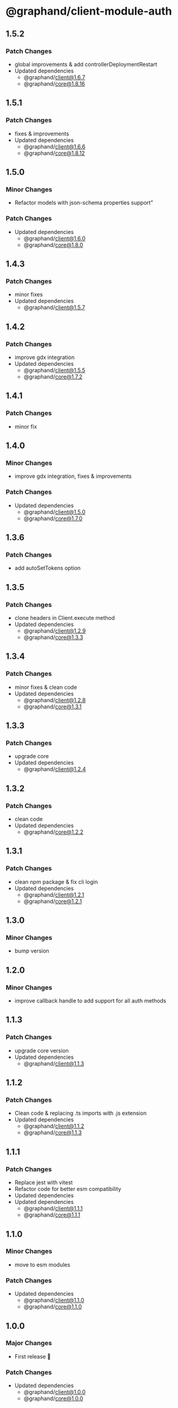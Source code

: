 # @graphand/client-module-auth

## 1.5.2

### Patch Changes

- global improvements & add controllerDeploymentRestart
- Updated dependencies
  - @graphand/client@1.6.7
  - @graphand/core@1.8.16

## 1.5.1

### Patch Changes

- fixes & improvements
- Updated dependencies
  - @graphand/client@1.6.6
  - @graphand/core@1.8.12

## 1.5.0

### Minor Changes

- Refactor models with json-schema properties support"

### Patch Changes

- Updated dependencies
  - @graphand/client@1.6.0
  - @graphand/core@1.8.0

## 1.4.3

### Patch Changes

- minor fixes
- Updated dependencies
  - @graphand/client@1.5.7

## 1.4.2

### Patch Changes

- improve gdx integration
- Updated dependencies
  - @graphand/client@1.5.5
  - @graphand/core@1.7.2

## 1.4.1

### Patch Changes

- minor fix

## 1.4.0

### Minor Changes

- improve gdx integration, fixes & improvements

### Patch Changes

- Updated dependencies
  - @graphand/client@1.5.0
  - @graphand/core@1.7.0

## 1.3.6

### Patch Changes

- add autoSetTokens option

## 1.3.5

### Patch Changes

- clone headers in Client.execute method
- Updated dependencies
  - @graphand/client@1.2.9
  - @graphand/core@1.3.3

## 1.3.4

### Patch Changes

- minor fixes & clean code
- Updated dependencies
  - @graphand/client@1.2.8
  - @graphand/core@1.3.1

## 1.3.3

### Patch Changes

- upgrade core
- Updated dependencies
  - @graphand/client@1.2.4

## 1.3.2

### Patch Changes

- clean code
- Updated dependencies
  - @graphand/core@1.2.2

## 1.3.1

### Patch Changes

- clean npm package & fix cli login
- Updated dependencies
  - @graphand/client@1.2.1
  - @graphand/core@1.2.1

## 1.3.0

### Minor Changes

- bump version

## 1.2.0

### Minor Changes

- improve callback handle to add support for all auth methods

## 1.1.3

### Patch Changes

- upgrade core version
- Updated dependencies
  - @graphand/client@1.1.3

## 1.1.2

### Patch Changes

- Clean code & replacing .ts imports with .js extension
- Updated dependencies
  - @graphand/client@1.1.2
  - @graphand/core@1.1.3

## 1.1.1

### Patch Changes

- Replace jest with vitest
- Refactor code for better esm compatibility
- Updated dependencies
- Updated dependencies
  - @graphand/client@1.1.1
  - @graphand/core@1.1.1

## 1.1.0

### Minor Changes

- move to esm modules

### Patch Changes

- Updated dependencies
  - @graphand/client@1.1.0
  - @graphand/core@1.1.0

## 1.0.0

### Major Changes

- First release 🎉

### Patch Changes

- Updated dependencies
  - @graphand/client@1.0.0
  - @graphand/core@1.0.0
